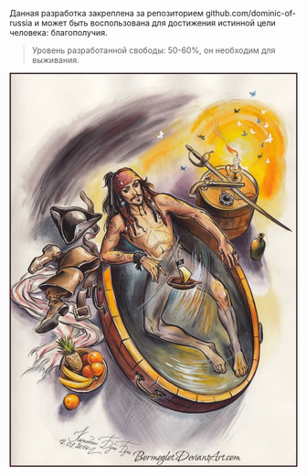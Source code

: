 Данная разработка закреплена за репозиторием github.com/dominic-of-russia и может быть воспользована для достижения истинной цели человека: благополучия.

> Уровень разработанной свободы: 50-60%, он необходим для выживания.

![](./Картинки/caribe.jpg)
